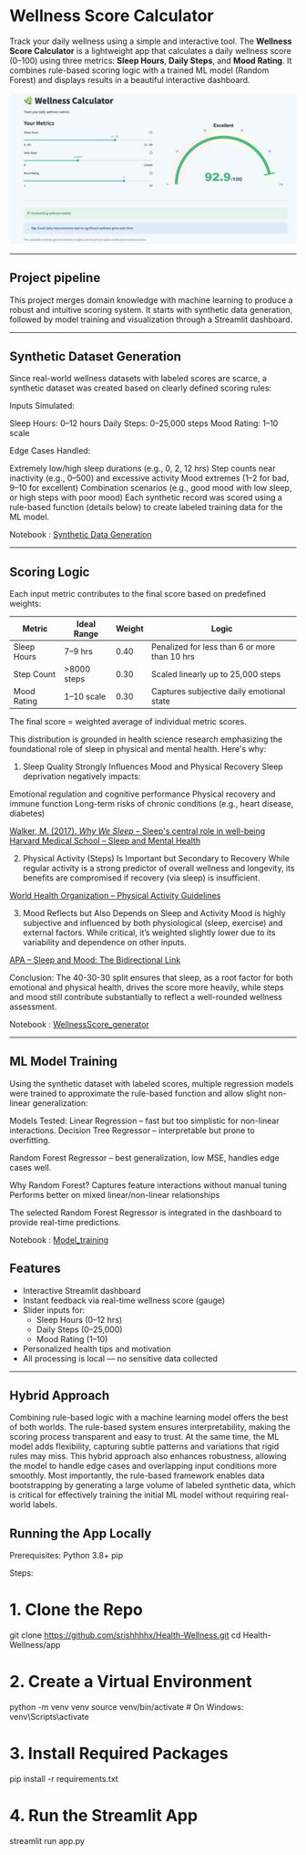 # Wellness Score Calculator

Track your daily wellness using a simple and interactive tool. The **Wellness Score Calculator** is a lightweight app that calculates a daily wellness score (0–100) using three metrics: **Sleep Hours**, **Daily Steps**, and **Mood Rating**. It combines rule-based scoring logic with a trained ML model (Random Forest) and displays results in a beautiful interactive dashboard.

![Wellness Dashboard](app/assets/dashboard.png)

---

## Project pipeline

This project merges domain knowledge with machine learning to produce a robust and intuitive scoring system. It starts with synthetic data generation, followed by model training and visualization through a Streamlit dashboard.

---

## Synthetic Dataset Generation

Since real-world wellness datasets with labeled scores are scarce, a synthetic dataset was created based on clearly defined scoring rules:

Inputs Simulated:

Sleep Hours: 0–12 hours
Daily Steps: 0–25,000 steps
Mood Rating: 1–10 scale

Edge Cases Handled:

Extremely low/high sleep durations (e.g., 0, 2, 12 hrs)
Step counts near inactivity (e.g., 0–500) and excessive activity
Mood extremes (1–2 for bad, 9–10 for excellent)
Combination scenarios (e.g., good mood with low sleep, or high steps with poor mood)
Each synthetic record was scored using a rule-based function (details below) to create labeled training data for the ML model.

Notebook : [Synthetic Data Generation](notebooks/synthetic_data.ipynb)

---

## Scoring Logic

Each input metric contributes to the final score based on predefined weights:

| Metric       | Ideal Range     | Weight   | Logic                                                             |
|--------------|------------------|---------|-------------------------------------------------------------------|
| Sleep Hours  | 7–9 hrs          | 0.40    | Penalized for less than 6 or more than 10 hrs                     |
| Step Count   | >8000 steps      | 0.30    | Scaled linearly up to 25,000 steps                                |
| Mood Rating  | 1–10 scale       | 0.30    | Captures subjective daily emotional state                         |

The final score = weighted average of individual metric scores.  

This distribution is grounded in health science research emphasizing the foundational role of sleep in physical and mental health. Here's why:

1. Sleep Quality Strongly Influences Mood and Physical Recovery
Sleep deprivation negatively impacts:

Emotional regulation and cognitive performance
Physical recovery and immune function
Long-term risks of chronic conditions (e.g., heart disease, diabetes)


[Walker, M. (2017). *Why We Sleep* – Sleep's central role in well-being](https://www.ncbi.nlm.nih.gov/pmc/articles/PMC2656292/)
[Harvard Medical School – Sleep and Mental Health](https://www.health.harvard.edu/newsletter_article/sleep-and-mental-health)


2. Physical Activity (Steps) Is Important but Secondary to Recovery
While regular activity is a strong predictor of overall wellness and longevity, its benefits are compromised if recovery (via sleep) is insufficient.

[World Health Organization – Physical Activity Guidelines](https://www.who.int/news-room/fact-sheets/detail/physical-activity)  

3. Mood Reflects but Also Depends on Sleep and Activity
Mood is highly subjective and influenced by both physiological (sleep, exercise) and external factors. While critical, it’s weighted slightly lower due to its variability and dependence on other inputs.

[APA – Sleep and Mood: The Bidirectional Link](https://www.apa.org/news/press/releases/stress/2013/sleep)

Conclusion: The 40-30-30 split ensures that sleep, as a root factor for both emotional and physical health, drives the score more heavily, while steps and mood still contribute substantially to reflect a well-rounded wellness assessment.

Notebook : [WellnessScore_generator](notebooks/WellnessScore_generator.ipynb)

---

## ML Model Training

Using the synthetic dataset with labeled scores, multiple regression models were trained to approximate the rule-based function and allow slight non-linear generalization:

Models Tested:
Linear Regression – fast but too simplistic for non-linear interactions.
Decision Tree Regressor – interpretable but prone to overfitting.

Random Forest Regressor – best generalization, low MSE, handles edge cases well.

Why Random Forest?
Captures feature interactions without manual tuning
Performs better on mixed linear/non-linear relationships

The selected Random Forest Regressor is integrated in the dashboard to provide real-time predictions.

Notebook : [Model_training](notebooks/Model_training.ipynb)


## Features

- Interactive Streamlit dashboard
- Instant feedback via real-time wellness score (gauge)
- Slider inputs for:
  - Sleep Hours (0–12 hrs)
  - Daily Steps (0–25,000)
  - Mood Rating (1–10)
- Personalized health tips and motivation
- All processing is local — no sensitive data collected

---

## Hybrid Approach 

Combining rule-based logic with a machine learning model offers the best of both worlds. The rule-based system ensures interpretability, making the scoring process transparent and easy to trust. At the same time, the ML model adds flexibility, capturing subtle patterns and variations that rigid rules may miss. This hybrid approach also enhances robustness, allowing the model to handle edge cases and overlapping input conditions more smoothly. Most importantly, the rule-based framework enables data bootstrapping by generating a large volume of labeled synthetic data, which is critical for effectively training the initial ML model without requiring real-world labels.

## Running the App Locally

Prerequisites:
Python 3.8+
pip


Steps:
# 1. Clone the Repo
git clone https://github.com/srishhhhx/Health-Wellness.git
cd Health-Wellness/app

# 2. Create a Virtual Environment
python -m venv venv
source venv/bin/activate  # On Windows: venv\Scripts\activate

# 3. Install Required Packages
pip install -r requirements.txt

# 4. Run the Streamlit App
streamlit run app.py
